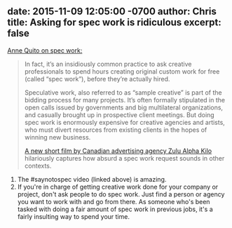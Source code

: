 date: 2015-11-09 12:05:00 -0700
author: Chris
title: Asking for spec work is ridiculous
excerpt: false
----

[Anne Quito on spec work:](http://qz.com/543643/its-time-to-stop-asking-creatives-to-work-for-free/)

> In fact, it’s an insidiously common practice to ask creative professionals to spend hours creating original custom work for free (called “spec work”), before they’re actually hired.
> 
> Speculative work, also referred to as “sample creative” is part of the bidding process for many projects. It’s often formally stipulated in the open calls issued by governments and big multilateral organizations, and casually brought up in prospective client meetings. But doing spec work is enormously expensive for creative agencies and artists, who must divert resources from existing clients in the hopes of winning new business.
> 
> [A new short film by Canadian advertising agency Zulu Alpha Kilo](https://www.youtube.com/watch?v=essNmNOrQto) hilariously captures how absurd a spec work request sounds in other contexts.

1. The #saynotospec video (linked above) is amazing. 
2. If you're in charge of getting creative work done for your company or project, don't ask people to do spec work. Just find a person or agency you want to work with and go from there. As someone who's been tasked with doing a fair amount of spec work in previous jobs, it's a fairly insulting way to spend your time. 